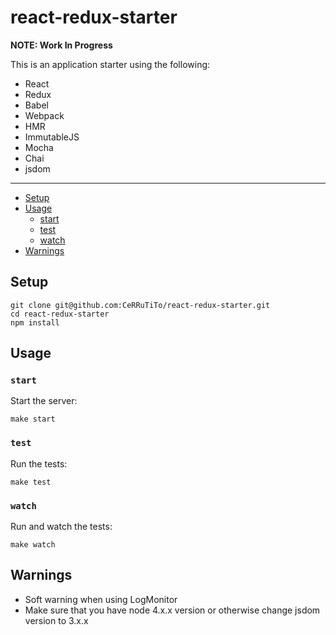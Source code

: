 # react-redux-starter

**NOTE: Work In Progress**

This is an application starter using the following:
- React
- Redux
- Babel
- Webpack
- HMR
- ImmutableJS
- Mocha
- Chai
- jsdom

---

* [Setup](#setup)
* [Usage](#usage)
  * [start](#start)
  * [test](#test)
  * [watch](#watch)
* [Warnings](#warnings)


## Setup

```
git clone git@github.com:CeRRuTiTo/react-redux-starter.git
cd react-redux-starter
npm install
```


## Usage

### `start`
Start the server:
```
make start
```

### `test`
Run the tests:
```
make test
```

### `watch`
Run and watch the tests:
```
make watch
```


## Warnings

- Soft warning when using LogMonitor
- Make sure that you have node 4.x.x version or otherwise change jsdom version to
3.x.x
